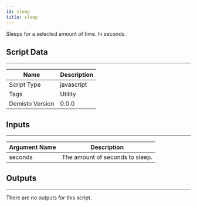 ```yaml
---
id: sleep
title: sleep
---
```


Sleeps for a selected amount of time. In seconds.
## Script Data
---

| **Name** | **Description** |
| --- | --- |
| Script Type | javascript |
| Tags | Utility |
| Demisto Version | 0.0.0 |

## Inputs
---

| **Argument Name** | **Description** |
| --- | --- |
| seconds | The amount of seconds to sleep. |

## Outputs
---
There are no outputs for this script.
